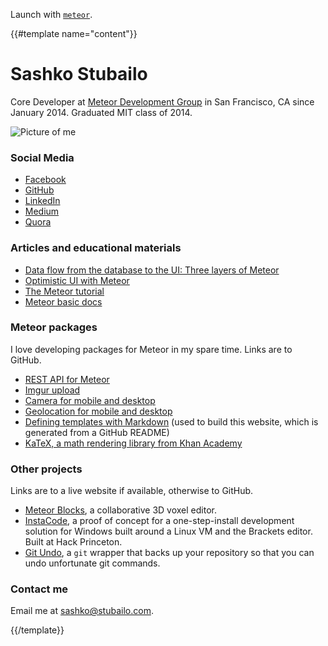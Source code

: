 Launch with [`meteor`](http://meteor.com).

{{#template name="content"}}

Sashko Stubailo
==============

Core Developer at [Meteor Development Group](http://meteor.com) in San Francisco, CA since January 2014. Graduated MIT class of 2014.

![Picture of me](https://avatars1.githubusercontent.com/u/448783?v=3&s=460)

### Social Media

- [Facebook](https://www.facebook.com/sashko)
- [GitHub](https://github.com/stubailo)
- [LinkedIn](https://www.linkedin.com/pub/oleksandr-stubailo/14/798/13a)
- [Medium](https://medium.com/@stubailo)
- [Quora](http://www.quora.com/Sashko-Stubailo)

### Articles and educational materials

- [Data flow from the database to the UI: Three layers of Meteor](https://medium.com/@stubailo/data-flow-from-the-database-to-the-ui-three-layers-of-meteor-d5e208b466c3)
- [Optimistic UI with Meteor](http://info.meteor.com/blog/optimistic-ui-with-meteor-latency-compensation)
- [The Meteor tutorial](https://www.meteor.com/try)
- [Meteor basic docs](http://docs.meteor.com/#/basic/)

### Meteor packages

I love developing packages for Meteor in my spare time. Links are to GitHub.

- [REST API for Meteor](https://github.com/stubailo/meteor-rest)
- [Imgur upload](https://github.com/stubailo/meteor-imgur)
- [Camera for mobile and desktop](https://github.com/meteor/mobile-packages/tree/master/packages/mdg:camera)
- [Geolocation for mobile and desktop](https://github.com/meteor/mobile-packages/tree/master/packages/mdg:geolocation)
- [Defining templates with Markdown](https://github.com/stubailo/meteor-markdown-templating) (used to build this website, which is generated from a GitHub README)
- [KaTeX, a math rendering library from Khan Academy](https://github.com/stubailo/meteor-katex)

### Other projects

Links are to a live website if available, otherwise to GitHub.

- [Meteor Blocks](http://3d.meteor.com/), a collaborative 3D voxel editor.
- [InstaCode](https://github.com/stubailo/InstaCode), a proof of concept for a one-step-install development solution for Windows built around a Linux VM and the Brackets editor. Built at Hack Princeton.
- [Git Undo](https://github.com/zhangela/git-undo), a `git` wrapper that backs up your repository so that you can undo unfortunate git commands.

### Contact me

Email me at [sashko@stubailo.com](mailto:sashko@stubailo.com).


{{/template}}
